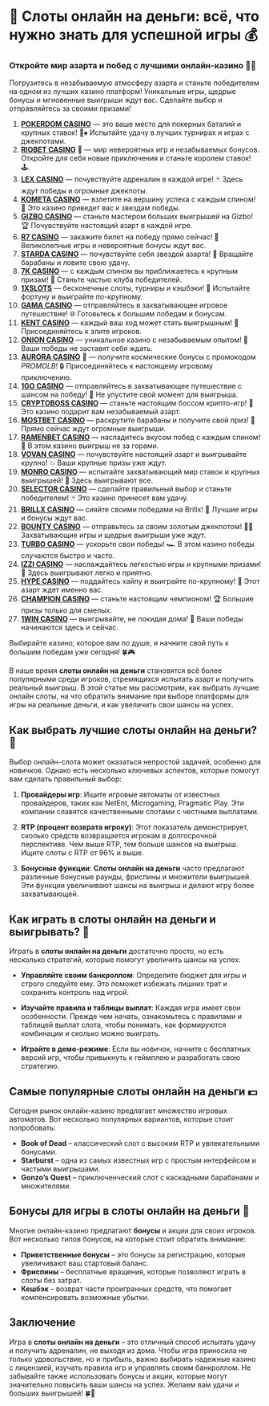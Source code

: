 # 🎰 Слоты онлайн на деньги: всё, что нужно знать для успешной игры 💰
### Откройте мир азарта и побед с лучшими онлайн-казино 🎰💥

Погрузитесь в незабываемую атмосферу азарта и станьте победителем на одном из лучших казино платформ! Уникальные игры, щедрые бонусы и мгновенные выигрыши ждут вас. Сделайте выбор и отправляйтесь за своими призами!

1. **[POKERDOM CASINO](https://brandplay.link/Bxg7SC7H)** — это ваше место для покерных баталий и крупных ставок! 🎲♠️ Испытайте удачу в лучших турнирах и играх с джекпотами.
2. **[RIOBET CASINO](https://brandplay.link/dtx89f2L)** 🌟 — мир невероятных игр и незабываемых бонусов. Откройте для себя новые приключения и станьте королем ставок! 🕹️.
3. **[LEX CASINO](https://brandplay.link/2HFTmBc8)** — почувствуйте адреналин в каждой игре! 🃏 Здесь ждут победы и огромные джекпоты.
4. **[KOMETA CASINO](https://brandplay.link/tLG15CCb)** — взлетите на вершину успеха с каждым спином! 🚀 Это казино приведет вас к звездам победы.
5. **[GIZBO CASINO](https://gizbo-tea02.com/c8e962e89)** — станьте мастером больших выигрышей на Gizbo! 🏆 Почувствуйте настоящий азарт в каждой игре.
6. **[R7 CASINO](https://brandplay.link/zPmNmTWG)** — закажите билет на победу прямо сейчас! 🎯 Великолепные игры и невероятные бонусы ждут вас.
7. **[STARDA CASINO](https://brandplay.link/cpFQbWKn)** — почувствуйте себя звездой азарта! 🌟 Вращайте барабаны и ловите свою удачу.
8. **[7K CASINO](https://brandplay.link/dd46bNgD)** — с каждым спином вы приближаетесь к крупным призам! 🎰 Станьте частью клуба победителей.
9. **[1XSLOTS](https://brandplay.link/R4xfxqdm)** — бесконечные слоты, турниры и кэшбэки! 🎲 Испытайте фортуну и выиграйте по-крупному.
10. **[GAMA CASINO](https://brandplay.link/zrZpLFTP)** — отправляйтесь в захватывающее игровое путешествие! 🌐 Готовьтесь к большим победам и бонусам.
11. **[KENT CASINO](https://passage-through-deserts.com/de0514c15)** — каждый ваш ход может стать выигрышным! 🏅 Присоединяйтесь к элите игроков.
12. **[ONION CASINO](https://obclk001-2d.top/click?offer_id=986&partner_id=10542&landing_id=1798&utm_medium=affiliate&sub_1=oncasino3)** — уникальное казино с незабываемым опытом! 🧅 Ваши победы не заставят себя ждать.
13. **[AURORA CASINO](https://10trafic-stat2.com/click/668546566bcc6313411604c7/6766/15114/subaccount?promocode=PROMOLB)** 🌌 — получите космические бонусы с промокодом *PROMOLB*! 🔒 Присоединяйтесь к настоящему игровому приключению.
14. **[1GO CASINO](https://1go-ircp01.com/ce015f410)** — отправляйтесь в захватывающее путешествие с шансом на победу! 🚀 Не упустите свой момент для выигрыша.
15. **[CRYPTOBOSS CASINO](https://cryptobossc.online/d847bcfa9)** — станьте настоящим боссом крипто-игр! 💎 Это казино подарит вам незабываемый азарт.
16. **[MOSTBET CASINO](https://ktbtis024ifqfn0mst.com/beQs)** — раскрутите барабаны и получите свой приз! 🎰 Прямо сейчас ждут огромные выигрыши.
17. **[RAMENBET CASINO](https://get.saltyram.com/ru/registration?apkpop=0&partner=p24970p3296034p5526)** — насладитесь вкусом побед с каждым спином! 🍜 В этом казино выигрыш не за горами.
18. **[VOVAN CASINO](https://vovan.site/d2375cf9b)** — почувствуйте настоящий азарт и выигрывайте крупно! 💥 Ваши крупные призы уже ждут.
19. **[MONRO CASINO](https://mnr-ircp01.com/c3ce72a2c)** — испытайте захватывающий мир ставок и крупных выигрышей! 🎯 Здесь выигрывают все.
20. **[SELECTOR CASINO](https://gosel.pl/SELVK)** — сделайте правильный выбор и станьте победителем! 🃏 Это казино принесет вам удачу.
21. **[BRILLX CASINO](https://brillx.pub/BRIVK)** — сияйте своими победами на Brillx! 💫 Лучшие игры и бонусы ждут вас.
22. **[BOUNTY CASINO](https://bounty-casino.de/BOVK)** — отправьтесь за своим золотым джекпотом! 🏴‍☠️ Захватывающие игры и щедрые выигрыши уже ждут.
23. **[TURBO CASINO](https://turbo-casino.pro/TURVK)** — ускорьте свои победы! 🏎️ В этом казино победы случаются быстро и часто.
24. **[IZZI CASINO](https://izzi-fr03.com/ca7c8a7b7)** — наслаждайтесь легкостью игры и крупными призами! 🎰 Здесь выигрывают легко и приятно.
25. **[HYPE CASINO](https://hypekaz.com/dc2f44ad0)** — поддайтесь хайпу и выиграйте по-крупному! 🎉 Этот азарт ждет именно вас.
26. **[CHAMPION CASINO](https://champcasino.ink/pobeda/doa-hats?p80412p305331p112c)** — станьте настоящим чемпионом! 🏆 Большие призы только для смелых.
27. **[1WIN CASINO](https://brandplay.link/6F5VqbyZ)** — выигрывайте, не покидая дома! 🥇 Ваши победы начинаются здесь и сейчас.

Выбирайте казино, которое вам по душе, и начните свой путь к большим победам уже сегодня! 🍀🎮

В наше время **слоты онлайн на деньги** становятся всё более популярными среди игроков, стремящихся испытать азарт и получить реальный выигрыш. В этой статье мы рассмотрим, как выбрать лучшие онлайн слоты, на что обратить внимание при выборе платформы для игры на реальные деньги, и как увеличить свои шансы на успех.

## Как выбрать лучшие слоты онлайн на деньги? 🎯

Выбор онлайн-слота может оказаться непростой задачей, особенно для новичков. Однако есть несколько ключевых аспектов, которые помогут вам сделать правильный выбор:

1. **Провайдеры игр**: Ищите игровые автоматы от известных провайдеров, таких как NetEnt, Microgaming, Pragmatic Play. Эти компании славятся качественными слотами с честными выплатами.
   
2. **RTP (процент возврата игроку)**: Этот показатель демонстрирует, сколько средств возвращается игрокам в долгосрочной перспективе. Чем выше RTP, тем больше шансов на выигрыш. Ищите слоты с RTP от 96% и выше.

3. **Бонусные функции**: **Слоты онлайн на деньги** часто предлагают различные бонусные раунды, фриспины и множители выигрышей. Эти функции увеличивают шансы на выигрыш и делают игру более захватывающей.

## Как играть в слоты онлайн на деньги и выигрывать? 🎲

Играть в **слоты онлайн на деньги** достаточно просто, но есть несколько стратегий, которые помогут увеличить шансы на успех:

- **Управляйте своим банкроллом**: Определите бюджет для игры и строго следуйте ему. Это поможет избежать лишних трат и сохранить контроль над игрой.
  
- **Изучайте правила и таблицы выплат**: Каждая игра имеет свои особенности. Прежде чем начать, ознакомьтесь с правилами и таблицей выплат слота, чтобы понимать, как формируются комбинации и сколько можно выиграть.

- **Играйте в демо-режиме**: Если вы новичок, начните с бесплатных версий игр, чтобы привыкнуть к геймплею и разработать свою стратегию.

## Самые популярные слоты онлайн на деньги 💵

Сегодня рынок онлайн-казино предлагает множество игровых автоматов. Вот несколько популярных вариантов, которые стоит попробовать:

- **Book of Dead** – классический слот с высоким RTP и увлекательными бонусами.
- **Starburst** – одна из самых известных игр с простым интерфейсом и частыми выигрышами.
- **Gonzo’s Quest** – приключенческий слот с каскадными барабанами и множителями.

## Бонусы для игры в слоты онлайн на деньги 🎁

Многие онлайн-казино предлагают **бонусы** и акции для своих игроков. Вот несколько типов бонусов, на которые стоит обратить внимание:

- **Приветственные бонусы** – это бонусы за регистрацию, которые увеличивают ваш стартовый баланс.
- **Фриспины** – бесплатные вращения, которые позволяют играть в слоты без затрат.
- **Кешбэк** – возврат части проигранных средств, что помогает компенсировать возможные убытки.

## Заключение

Игра в **слоты онлайн на деньги** – это отличный способ испытать удачу и получить адреналин, не выходя из дома. Чтобы игра приносила не только удовольствие, но и прибыль, важно выбирать надежные казино с лицензией, изучать правила игр и управлять своим банкроллом. Не забывайте также использовать бонусы и акции, которые могут значительно повысить ваши шансы на успех. Желаем вам удачи и больших выигрышей! 🍀💸

